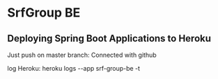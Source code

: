 # SrfGroup BE

## Deploying Spring Boot Applications to Heroku

Just push on master branch: Connected with github

log Heroku: heroku logs --app srf-group-be -t